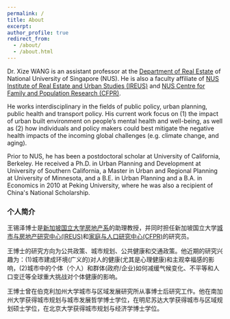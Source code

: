 ```yaml
---
permalink: /
title: About
excerpt: 
author_profile: true
redirect_from: 
  - /about/
  - /about.html
---
```


Dr. Xize WANG is an assistant professor at the [Department of Real Estate](https://bizfaculty.nus.edu.sg/faculty-details/?profId=672) of National University of Singapore (NUS). He is also a faculty affiliate of [NUS Institute of Real Estate and Urban Studies (IREUS)](https://ireus.nus.edu.sg/) and [NUS Centre for Family and Population Research (CFPR)](https://fass.nus.edu.sg/cfpr/). 

He works interdisciplinary in the fields of public policy, urban planning, public health and transport policy. His current work focus on (1) the impact of urban built environment on people’s mental health and well-being, as well as (2) how individuals and policy makers could best mitigate the negative health impacts of the incoming global challenges (e.g. climate change, and aging). 

Prior to NUS, he has been a postdoctoral scholar at University of California, Berkeley. He received a Ph.D. in Urban Planning and Development at University of Southern California, a Master in Urban and Regional Planning at University of Minnesota, and a B.E. in Urban Planning and a B.A. in Economics in 2010 at Peking University, where he was also a recipient of China's National Scholarship.

### 个人简介
王锡泽博士是[新加坡国立大学房地产系](https://bizfaculty.nus.edu.sg/faculty-details/?profId=672)的助理教授，并同时担任新加坡国立大学[城市与房地产研究中心(IREUS)](https://ireus.nus.edu.sg/)和[家庭与人口研究中心(CFPR)](https://fass.nus.edu.sg/cfpr/)的研究员。

王博士的研究方向为公共政策、城市规划、公共健康和交通政策。他近期的研究兴趣为：(1)城市建成环境(广义的)对人的健康(尤其是心理健康)和主观幸福感的影响，(2)城市中的个体（个人）和群体(政府/企业)如何减缓气候变化、不平等和人口变迁等全球重大挑战对个体健康的影响。

王博士曾在伯克利加州大学城市与区域发展研究所从事博士后研究工作。他在南加州大学获得城市规划与城市发展哲学博士学位，在明尼苏达大学获得城市与区域规划硕士学位，在北京大学获得城市规划与经济学博士学位。
